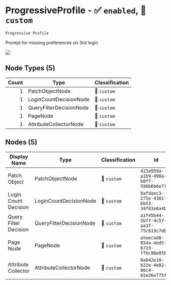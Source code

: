 # ProgressiveProfile - :white_check_mark: `enabled`, :red_circle: `custom`
`Progressive Profile`

Prompt for missing preferences on 3rd login

[![](./ProgressiveProfile.png)]()


## Node Types (5)
| Count | Type | Classification |
| -----:| ---- | -------------- |
| 1 | PatchObjectNode | :red_circle: `custom` |
| 1 | LoginCountDecisionNode | :red_circle: `custom` |
| 1 | QueryFilterDecisionNode | :red_circle: `custom` |
| 1 | PageNode | :red_circle: `custom` |
| 1 | AttributeCollectorNode | :red_circle: `custom` |
## Nodes (5)
| Display Name | Type | Classification | Id |
| ------------ | ---- | -------------- | ---|
| Patch Object | PatchObjectNode | :red_circle: `custom` | `423a959a-a1b9-498a-b0f7-596b6b6e775a` |
| Login Count Decision | LoginCountDecisionNode | :red_circle: `custom` | `8afdaec3-275e-4301-bb53-34f03e6a4b29` |
| Query Filter Decision | QueryFilterDecisionNode | :red_circle: `custom` | `a1f45b44-5bf7-4c57-aa3f-75c619c7db8e` |
| Page Node | PageNode | :red_circle: `custom` | `a5aecad8-854a-4ed5-b719-ff6c90e858c0` |
| Attribute Collector | AttributeCollectorNode | :red_circle: `custom` | `0a042e10-b22e-4e02-86c4-65e26e775f7a` |

